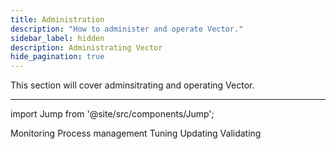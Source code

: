 ```yaml
---
title: Administration
description: "How to administer and operate Vector."
sidebar_label: hidden
description: Administrating Vector
hide_pagination: true
---
```


This section will cover adminsitrating and operating Vector.

---

import Jump from '@site/src/components/Jump';

<Jump to="/docs/administration/monitoring/">Monitoring</Jump>
<Jump to="/docs/administration/process-management/">Process management</Jump>
<Jump to="/docs/administration/tuning/">Tuning</Jump>
<Jump to="/docs/administration/updating/">Updating</Jump>
<Jump to="/docs/administration/validating/">Validating</Jump>



